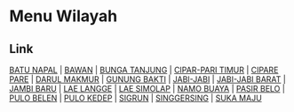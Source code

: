 # Menu Wilayah

## Link

[BATU NAPAL](https://github.com/gigit-pemilu/pemilu-2024-11-aceh/tree/main/pileg-dpr/hitung-suara/sub/11-aceh/sub/75-kota-subulussalam/sub/04-sultan-daulat/sub/2020-batu-napal)
 | 
[BAWAN](https://github.com/gigit-pemilu/pemilu-2024-11-aceh/tree/main/pileg-dpr/hitung-suara/sub/11-aceh/sub/75-kota-subulussalam/sub/04-sultan-daulat/sub/2002-bawan)
 | 
[BUNGA TANJUNG](https://github.com/gigit-pemilu/pemilu-2024-11-aceh/tree/main/pileg-dpr/hitung-suara/sub/11-aceh/sub/75-kota-subulussalam/sub/04-sultan-daulat/sub/2015-bunga-tanjung)
 | 
[CIPAR-PARI TIMUR](https://github.com/gigit-pemilu/pemilu-2024-11-aceh/tree/main/pileg-dpr/hitung-suara/sub/11-aceh/sub/75-kota-subulussalam/sub/04-sultan-daulat/sub/2016-cipar-pari-timur)
 | 
[CIPARE PARE](https://github.com/gigit-pemilu/pemilu-2024-11-aceh/tree/main/pileg-dpr/hitung-suara/sub/11-aceh/sub/75-kota-subulussalam/sub/04-sultan-daulat/sub/2014-cipare-pare)
 | 
[DARUL MAKMUR](https://github.com/gigit-pemilu/pemilu-2024-11-aceh/tree/main/pileg-dpr/hitung-suara/sub/11-aceh/sub/75-kota-subulussalam/sub/04-sultan-daulat/sub/2018-darul-makmur)
 | 
[GUNUNG BAKTI](https://github.com/gigit-pemilu/pemilu-2024-11-aceh/tree/main/pileg-dpr/hitung-suara/sub/11-aceh/sub/75-kota-subulussalam/sub/04-sultan-daulat/sub/2008-gunung-bakti)
 | 
[JABI-JABI](https://github.com/gigit-pemilu/pemilu-2024-11-aceh/tree/main/pileg-dpr/hitung-suara/sub/11-aceh/sub/75-kota-subulussalam/sub/04-sultan-daulat/sub/2004-jabi-jabi)
 | 
[JABI-JABI BARAT](https://github.com/gigit-pemilu/pemilu-2024-11-aceh/tree/main/pileg-dpr/hitung-suara/sub/11-aceh/sub/75-kota-subulussalam/sub/04-sultan-daulat/sub/2019-jabi-jabi-barat)
 | 
[JAMBI BARU](https://github.com/gigit-pemilu/pemilu-2024-11-aceh/tree/main/pileg-dpr/hitung-suara/sub/11-aceh/sub/75-kota-subulussalam/sub/04-sultan-daulat/sub/2009-jambi-baru)
 | 
[LAE LANGGE](https://github.com/gigit-pemilu/pemilu-2024-11-aceh/tree/main/pileg-dpr/hitung-suara/sub/11-aceh/sub/75-kota-subulussalam/sub/04-sultan-daulat/sub/2006-lae-langge)
 | 
[LAE SIMOLAP](https://github.com/gigit-pemilu/pemilu-2024-11-aceh/tree/main/pileg-dpr/hitung-suara/sub/11-aceh/sub/75-kota-subulussalam/sub/04-sultan-daulat/sub/2005-lae-simolap)
 | 
[NAMO BUAYA](https://github.com/gigit-pemilu/pemilu-2024-11-aceh/tree/main/pileg-dpr/hitung-suara/sub/11-aceh/sub/75-kota-subulussalam/sub/04-sultan-daulat/sub/2013-namo-buaya)
 | 
[PASIR BELO](https://github.com/gigit-pemilu/pemilu-2024-11-aceh/tree/main/pileg-dpr/hitung-suara/sub/11-aceh/sub/75-kota-subulussalam/sub/04-sultan-daulat/sub/2001-pasir-belo)
 | 
[PULO BELEN](https://github.com/gigit-pemilu/pemilu-2024-11-aceh/tree/main/pileg-dpr/hitung-suara/sub/11-aceh/sub/75-kota-subulussalam/sub/04-sultan-daulat/sub/2011-pulo-belen)
 | 
[PULO KEDEP](https://github.com/gigit-pemilu/pemilu-2024-11-aceh/tree/main/pileg-dpr/hitung-suara/sub/11-aceh/sub/75-kota-subulussalam/sub/04-sultan-daulat/sub/2010-pulo-kedep)
 | 
[SIGRUN](https://github.com/gigit-pemilu/pemilu-2024-11-aceh/tree/main/pileg-dpr/hitung-suara/sub/11-aceh/sub/75-kota-subulussalam/sub/04-sultan-daulat/sub/2003-sigrun)
 | 
[SINGGERSING](https://github.com/gigit-pemilu/pemilu-2024-11-aceh/tree/main/pileg-dpr/hitung-suara/sub/11-aceh/sub/75-kota-subulussalam/sub/04-sultan-daulat/sub/2012-singgersing)
 | 
[SUKA MAJU](https://github.com/gigit-pemilu/pemilu-2024-11-aceh/tree/main/pileg-dpr/hitung-suara/sub/11-aceh/sub/75-kota-subulussalam/sub/04-sultan-daulat/sub/2007-suka-maju)

